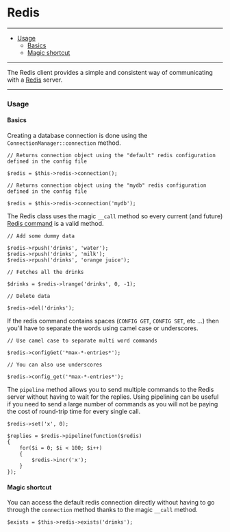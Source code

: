 # Redis

--------------------------------------------------------

* [Usage](#usage)
	- [Basics](#usage:basics)
	- [Magic shortcut](#magic_shortcut)

--------------------------------------------------------

The Redis client provides a simple and consistent way of communicating with a [Redis](http://redis.io) server.

--------------------------------------------------------

<a id="usage"></a>

### Usage

<a id="usage:basics"></a>

#### Basics

Creating a database connection is done using the `ConnectionManager::connection` method.

	// Returns connection object using the "default" redis configuration defined in the config file

	$redis = $this->redis->connection();

	// Returns connection object using the "mydb" redis configuration defined in the config file

	$redis = $this->redis->connection('mydb');

The Redis class uses the magic `__call` method so every current (and future) [Redis command](http://redis.io/commands) is a valid method.

	// Add some dummy data

	$redis->rpush('drinks', 'water');
	$redis->rpush('drinks', 'milk');
	$redis->rpush('drinks', 'orange juice');

	// Fetches all the drinks

	$drinks = $redis->lrange('drinks', 0, -1);

	// Delete data

	$redis->del('drinks');

If the redis command contains spaces (`CONFIG GET`, `CONFIG SET`, etc ...) then you'll have to separate the words using camel case or underscores.

	// Use camel case to separate multi word commands

	$redis->configGet('*max-*-entries*');

	// You can also use underscores

	$redis->config_get('*max-*-entries*');

The `pipeline` method allows you to send multiple commands to the Redis server without having to wait for the replies. Using pipelining can be useful if you need to send a large number of commands as you will not be paying the cost of round-trip time for every single call.

	$redis->set('x', 0);

	$replies = $redis->pipeline(function($redis)
	{
		for($i = 0; $i < 100; $i++)
		{
			$redis->incr('x');
		}
	});

<a id="usage:magic_shortcut"></a>

#### Magic shortcut

You can access the default redis connection directly without having to go through the `connection` method thanks to the magic `__call` method.

	$exists = $this->redis->exists('drinks');
